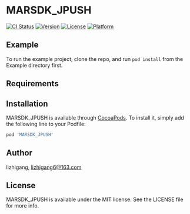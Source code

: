 # MARSDK_JPUSH

[![CI Status](https://img.shields.io/travis/lizhigang/MARSDK_JPUSH.svg?style=flat)](https://travis-ci.org/lizhigang/MARSDK_JPUSH)
[![Version](https://img.shields.io/cocoapods/v/MARSDK_JPUSH.svg?style=flat)](https://cocoapods.org/pods/MARSDK_JPUSH)
[![License](https://img.shields.io/cocoapods/l/MARSDK_JPUSH.svg?style=flat)](https://cocoapods.org/pods/MARSDK_JPUSH)
[![Platform](https://img.shields.io/cocoapods/p/MARSDK_JPUSH.svg?style=flat)](https://cocoapods.org/pods/MARSDK_JPUSH)

## Example

To run the example project, clone the repo, and run `pod install` from the Example directory first.

## Requirements

## Installation

MARSDK_JPUSH is available through [CocoaPods](https://cocoapods.org). To install
it, simply add the following line to your Podfile:

```ruby
pod 'MARSDK_JPUSH'
```

## Author

lizhigang, lizhigang6@163.com

## License

MARSDK_JPUSH is available under the MIT license. See the LICENSE file for more info.
